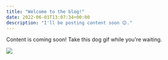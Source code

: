 ```yaml
---
title: "Welcome to the blog!"
date: 2022-06-01T13:07:34+00:00
description: "I'll be posting content soon 😊."
---
```

Content is coming soon! Take this dog gif while you're waiting.

![](https://i.pinimg.com/originals/bc/bb/27/bcbb279dee67e5a9d6a22238977a1591.gif)